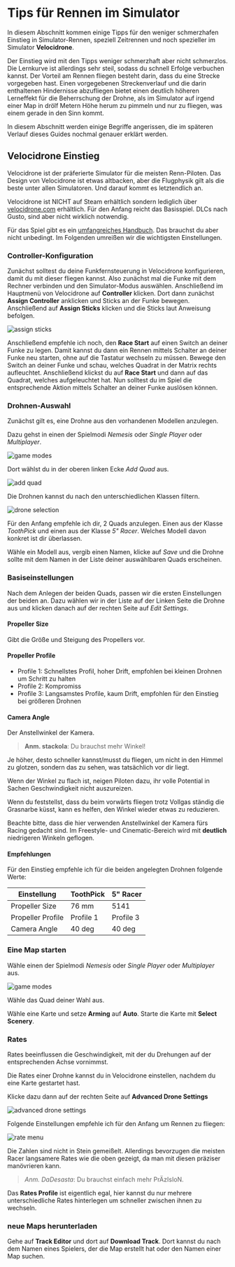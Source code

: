 # Tips für Rennen im Simulator

In diesem Abschnitt kommen einige Tipps für den weniger schmerzhafen Einstieg in Simulator-Rennen, speziell Zeitrennen und noch spezieller im Simulator **Velocidrone**.

Der Einstieg wird mit den Tipps weniger schmerzhaft aber nicht schmerzlos. Die Lernkurve ist allerdings sehr steil, sodass du schnell Erfolge verbuchen kannst. Der Vorteil am Rennen fliegen besteht darin, dass du eine Strecke vorgegeben hast. Einen vorgegebenen Streckenverlauf und die darin enthaltenen Hindernisse abzufliegen bietet einen deutlich höheren Lerneffekt für die Beherrschung der Drohne, als im Simulator auf irgend einer Map in drölf Metern Höhe herum zu pimmeln und nur zu fliegen, was einem gerade in den Sinn kommt.

In diesem Abschnitt werden einige Begriffe angerissen, die im späteren Verlauf dieses Guides nochmal genauer erklärt werden.

## Velocidrone Einstieg

Velocidrone ist der präferierte Simulator für die meisten Renn-Piloten. Das Design von Velocidrone ist etwas altbacken, aber die Flugphysik gilt als die beste unter allen Simulatoren. Und darauf kommt es letztendlich an.

Velocidrone ist NICHT auf Steam erhältlich sondern lediglich über [velocidrone.com](https://www.velocidrone.com/) erhältlich. Für den Anfang reicht das Basisspiel. DLCs nach Gusto, sind aber nicht wirklich notwendig.

Für das Spiel gibt es ein [umfangreiches Handbuch](https://www.velocidrone.com/downloads/VelociDroneManual.pdf). Das brauchst du aber nicht unbedingt. Im Folgenden umreißen wir die wichtigsten Einstellungen.

### Controller-Konfiguration

Zunächst solltest du deine Funkfernsteuerung in Velocidrone konfigurieren, damit du mit dieser fliegen kannst. Also zunächst mal die Funke mit dem Rechner verbinden und den Simulator-Modus auswählen. Anschließend im Hauptmenü von Velocidrone auf **Controller** klicken. Dort dann zunächst **Assign Controller** anklicken und Sticks an der Funke bewegen. Anschließend auf **Assign Sticks** klicken und die Sticks laut Anweisung befolgen.

![assign sticks](/img/velocidrone/velocidrone_controller_assign_sticks.png)

Anschließend empfehle ich noch, den **Race Start** auf einen Switch an deiner Funke zu legen. Damit kannst du dann ein Rennen mittels Schalter an deiner Funke neu starten, ohne auf die Tastatur wechseln zu müssen. Bewege den Switch an deiner Funke und schau, welches Quadrat in der Matrix rechts aufleuchtet. Anschließend klickst du auf **Race Start** und dann auf das Quadrat, welches aufgeleuchtet hat. Nun solltest du im Spiel die entsprechende Aktion mittels Schalter an deiner Funke auslösen können.

### Drohnen-Auswahl

Zunächst gilt es, eine Drohne aus den vorhandenen Modellen anzulegen.

Dazu gehst in einen der Spielmodi *Nemesis* oder *Single Player* oder *Multiplayer*.

![game modes](/img/velocidrone/velocidrone_main_menu_game_modes.png)

Dort wählst du in der oberen linken Ecke *Add Quad* aus.

![add quad](/img/velocidrone/velocidrone_add_quad.png)

Die Drohnen kannst du nach den unterschiedlichen Klassen filtern.

![drone selection](/img/velocidrone/velocidrone_drone_selection.png)

Für den Anfang empfehle ich dir, 2 Quads anzulegen. Einen aus der Klasse *ToothPick* und einen aus der Klasse *5" Racer*. Welches Modell davon konkret ist dir überlassen.

Wähle ein Modell aus, vergib einen Namen, klicke auf *Save* und die Drohne sollte mit dem Namen in der Liste deiner auswählbaren Quads erscheinen.

### Basiseinstellungen

Nach dem Anlegen der beiden Quads, passen wir die ersten Einstellungen der beiden an. Dazu wählen wir in der Liste auf der Linken Seite die Drohne aus und klicken danach auf der rechten Seite auf *Edit Settings*.

#### Propeller Size

Gibt die Größe und Steigung des Propellers vor.

#### Propeller Profile

- Profile 1: Schnellstes Profil, hoher Drift, empfohlen bei kleinen Drohnen um Schritt zu halten
- Profile 2: Kompromiss
- Profile 3: Langsamstes Profile, kaum Drift, empfohlen für den Einstieg bei größeren Drohnen

#### Camera Angle

Der Anstellwinkel der Kamera.

> **Anm. stackola**: Du brauchst mehr Winkel!

Je höher, desto schneller kannst/musst du fliegen, um nicht in den Himmel zu glotzen, sondern das zu sehen, was tatsächlich vor dir liegt.

Wenn der Winkel zu flach ist, neigen Piloten dazu, ihr volle Potential in Sachen Geschwindigkeit nicht auszureizen.

Wenn du feststellst, dass du beim vorwärts fliegen trotz Vollgas ständig die Grasnarbe küsst, kann es helfen, den Winkel wieder etwas zu reduzieren.

Beachte bitte, dass die hier verwenden Anstellwinkel der Kamera fürs Racing gedacht sind. Im Freestyle- und Cinematic-Bereich wird mit **deutlich** niedrigeren Winkeln geflogen.

#### Empfehlungen

Für den Einstieg empfehle ich für die beiden angelegten Drohnen folgende Werte:

| Einstellung       | ToothPick | 5" Racer  |
| ----------------- | --------- | --------- |
| Propeller Size    | 76 mm     | 5141      |
| Propeller Profile | Profile 1 | Profile 3 |
| Camera Angle      | 40 deg    | 40 deg    |

### Eine Map starten

Wähle einen der Spielmodi *Nemesis* oder *Single Player* oder *Multiplayer* aus.

![game modes](/img/velocidrone/velocidrone_main_menu_game_modes.png)

Wähle das Quad deiner Wahl aus.

Wähle eine Karte und setze **Arming** auf **Auto**. Starte die Karte mit **Select Scenery**.

### Rates

Rates beeinflussen die Geschwindigkeit, mit der du Drehungen auf der entsprechenden Achse vornimmst.

Die Rates einer Drohne kannst du in Velocidrone einstellen, nachdem du eine Karte gestartet hast.

Klicke dazu dann auf der rechten Seite auf **Advanced Drone Settings**

![advanced drone settings](/img/velocidrone/velocidrone_ingame_menue_advanced_drone_settings.png)

Folgende Einstellungen empfehle ich für den Anfang um Rennen zu fliegen:

![rate menu](/img/velocidrone/velocidrone_ingame_rate_menu.png)

Die Zahlen sind nicht in Stein gemeißelt. Allerdings bevorzugen die meisten Racer langsamere Rates wie die oben gezeigt, da man mit diesen präziser manövrieren kann.

> *Anm. DaDesasta*: Du brauchst einfach mehr PrÄzIsIoN.

Das **Rates Profile** ist eigentlich egal, hier kannst du nur mehrere unterschiedliche Rates hinterlegen um schneller zwischen ihnen zu wechseln.

### neue Maps herunterladen

Gehe auf **Track Editor** und dort auf **Download Track**. Dort kannst du nach dem Namen eines Spielers, der die Map erstellt hat oder den Namen einer Map suchen.
